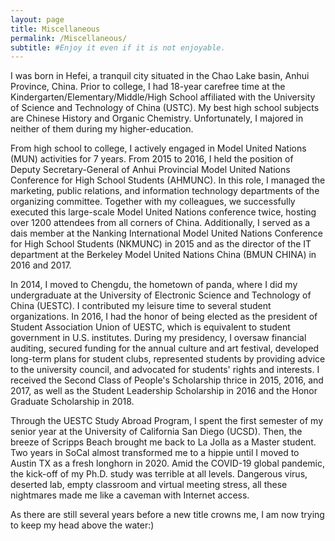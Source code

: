 ```yaml
---
layout: page
title: Miscellaneous
permalink: /Miscellaneous/
subtitle: #Enjoy it even if it is not enjoyable.
---
```


I was born in Hefei, a tranquil city situated in the Chao Lake basin, Anhui Province, China. Prior to college, I had 18-year carefree time at the Kindergarten/Elementary/Middle/High School affiliated with the University of Science and Technology of China (USTC). My best high school subjects are Chinese History and Organic Chemistry. Unfortunately, I majored in neither of them during my higher-education.

From high school to college, I actively engaged in Model United Nations (MUN) activities for 7 years. From 2015 to 2016, I held the position of Deputy Secretary-General of Anhui Provincial Model United Nations Conference for High School Students (AHMUNC). In this role, I managed the marketing, public relations, and information technology departments of the organizing committee. Together with my colleagues, we successfully executed this large-scale Model United Nations conference twice, hosting over 1200 attendees from all corners of China. Additionally, I served as a dais member at the Nanking International Model United Nations Conference for High School Students (NKMUNC) in 2015 and as the director of the IT department at the Berkeley Model United Nations China (BMUN CHINA) in 2016 and 2017.

In 2014, I moved to Chengdu, the hometown of panda, where I did my undergraduate at the University of Electronic Science and Technology of China (UESTC). I contributed my leisure time to several student organizations. In 2016, I  had the honor of being elected as the president of Student Association Union of UESTC, which is equivalent to student government in U.S. institutes. During my presidency, I oversaw financial auditing, secured funding for the annual culture and art festival, developed long-term plans for student clubs, represented students by providing advice to the university council, and advocated for students' rights and interests. I received the Second Class of People's Scholarship thrice in 2015, 2016, and 2017, as well as the Student Leadership Scholarship in 2016 and the Honor Graduate Scholarship in 2018.

Through the UESTC Study Abroad Program, I spent the first semester of my senior year at the University of California San Diego (UCSD). Then, the breeze of Scripps Beach brought me back to La Jolla as a Master student. Two years in SoCal almost transformed me to a hippie until I moved to Austin TX as a fresh longhorn in 2020. Amid the COVID-19 global pandemic, the kick-off of my Ph.D. study was terrible at all levels. Dangerous virus, deserted lab, empty classroom and virtual meeting stress, all these nightmares made me like a caveman with Internet access. 

As there are still several years before a new title crowns me, I am now trying to keep my head above the water:)
